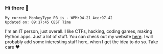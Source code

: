 ### Hi there 👋
<!-- PB START -->
```
My current MonkeyType PB is - WPM:94.21 Acc:97.42
Updated on: 09:17:45 CEST Time
```
<!-- PB END -->
I'm an IT person, just overall. I like CTFs, hacking, coding games, making Python apps. Just a lot of stuff.
You can check out my website [here](https://skill3472.github.io/).
I will probably add some interesting stuff here, when I get the idea to do so. Take care ❤️
